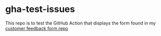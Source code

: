 # gha-test-issues

This repo is to test the GitHub Action that displays the form found in my [customer feedback form repo](https://github.com/tannerabread/customer-feedback-form)

